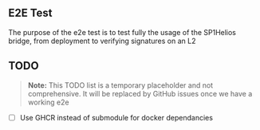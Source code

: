 ## E2E Test
The purpose of the e2e test is to test fully the usage of the SP1Helios bridge, from deployment to verifying signatures on an L2

## TODO
> **Note:** This TODO list is a temporary placeholder and not comprehensive. It will be replaced by GitHub issues once we have a working e2e

- [ ] Use GHCR instead of submodule for docker dependancies
